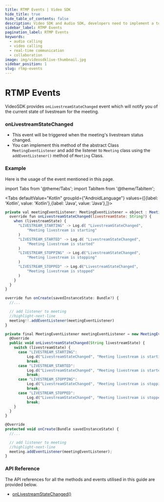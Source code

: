 ```yaml
---
title: RTMP Events | Video SDK
hide_title: true
hide_table_of_contents: false
description: Video SDK and Audio SDK, developers need to implement a token server. This requires efforts on both the front-end and backend.
sidebar_label: RTMP Events
pagination_label: RTMP Events
keywords:
  - audio calling
  - video calling
  - real-time communication
  - collaboration
image: img/videosdklive-thumbnail.jpg
sidebar_position: 1
slug: rtmp-events
---
```


# RTMP Events

VideoSDK provides `onLivestreamStateChanged` event which will notify you of the current state of livestream for the meeting.

### onLivestreamStateChanged

- This event will be triggered when the meeting's livestream status changed.
- You can implement this method of the abstract Class `MeetingEventListener` and add the listener to `Meeting` class using the `addEventListener()` method of `Meeting` Class.

### Example

Here is the usage of the event mentioned in this page.

import Tabs from '@theme/Tabs';
import TabItem from '@theme/TabItem';

<Tabs
defaultValue="Kotlin"
groupId={"AndroidLanguage"}
values={[{label: 'Kotlin', value: 'Kotlin'},{label: 'Java', value: 'Java'},]}>

<TabItem value="Kotlin">

```js
private val meetingEventListener: MeetingEventListener = object : MeetingEventListener() {
  override fun onLivestreamStateChanged(livestreamState: String?) {
    when (livestreamState) {
      "LIVESTREAM_STARTING" -> Log.d( "LivestreamStateChanged",
          "Meeting livestream is starting"
      )
      "LIVESTREAM_STARTED" -> Log.d( "LivestreamStateChanged",
          "Meeting livestream is started"
      )
      "LIVESTREAM_STOPPING" -> Log.d("LivestreamStateChanged",
          "Meeting livestream is stopping"
      )
      "LIVESTREAM_STOPPED" -> Log.d("LivestreamStateChanged",
          "Meeting livestream is stopped"
      )
    }
  }
}

override fun onCreate(savedInstanceState: Bundle?) {
  //...

  // add listener to meeting
  //highlight-next-line
  meeting!!.addEventListener(meetingEventListener)
}
```

</TabItem>

<TabItem value="Java">

```js
private final MeetingEventListener meetingEventListener = new MeetingEventListener() {
  @Override
  public void onLivestreamStateChanged(String livestreamState) {
    switch (livestreamState) {
      case "LIVESTREAM_STARTING":
          Log.d("LivestreamStateChanged", "Meeting livestream is starting");
          break;
      case "LIVESTREAM_STARTED":
          Log.d("LivestreamStateChanged", "Meeting livestream is started");
          break;
      case "LIVESTREAM_STOPPING":
          Log.d("LivestreamStateChanged", "Meeting livestream is stopping");
          break;
      case "LIVESTREAM_STOPPED":
          Log.d("LivestreamStateChanged", "Meeting livestream is stopped");
          break;
    }
  }
}

@Override
protected void onCreate(Bundle savedInstanceState) {
  //...

  // add listener to meeting
  //highlight-next-line
  meeting.addEventListener(meetingEventListener);
}
```

</TabItem>

</Tabs>

### API Reference

The API references for all the methods and events utilised in this guide are provided below.

- [onLivestreamStateChanged()](/android/api/sdk-reference/meeting-class/meeting-event-listener-class#onlivestreamstatechanged)
